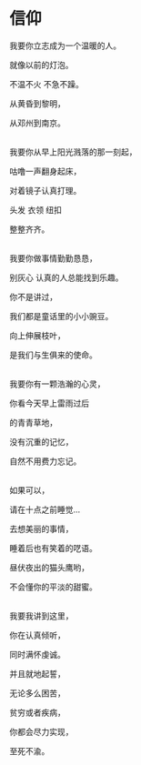 # 信仰


我要你立志成为一个温暖的人。

就像以前的灯泡。

不温不火 不急不躁。

从黄昏到黎明，

从邓州到南京。

<br/>
我要你从早上阳光溅落的那一刻起，

咕噜一声翻身起床，

对着镜子认真打理。

头发 衣领 纽扣

整整齐齐。


<br/>
我要你做事情勤勤恳恳，

别灰心 认真的人总能找到乐趣。

你不是讲过，

我们都是童话里的小小豌豆。

向上伸展枝叶，

是我们与生俱来的使命。


<br/>
我要你有一颗浩瀚的心灵，

你看今天早上雷雨过后

的青青草地，

没有沉重的记忆，

自然不用费力忘记。


<br/>
如果可以，

请在十点之前睡觉…

去想美丽的事情，

睡着后也有笑着的呓语。

昼伏夜出的猫头鹰哟，

不会懂你的平淡的甜蜜。


<br/>
我要我讲到这里，

你在认真倾听，

同时满怀虔诚。

并且就地起誓，

无论多么困苦，

贫穷或者疾病，

你都会尽力实现，

至死不渝。
<br/>

